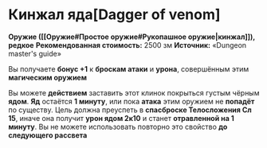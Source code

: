 # Кинжал яда[Dagger of venom]

**Оружие ([[Оружие#Простое оружие#Рукопашное оружие|кинжал]]), редкое**
**Рекомендованная стоимость:** 2500 зм
**Источник:** «Dungeon master's guide»

Вы получаете **бонус +1** к **броскам атаки** и **урона**, совершённым этим **магическим оружием**

Вы можете **действием** заставить этот клинок покрыться густым чёрным **ядом**. **Яд** остаётся **1 минуту**, или пока **атака** этим оружием не **попадёт** по существу. Цель должна преуспеть в **спасброске Телосложения Сл 15**, иначе она получит **урон ядом 2к10** и станет **отравленной на 1 минуту**. Вы не можете использовать повторно это свойство **до следующего рассвета**